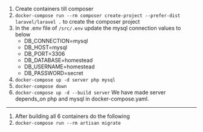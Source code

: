 1. Create containers till composer
2. `docker-compose run --rm composer create-project --prefer-dist laravel/laravel .` to create the composer project
3. In the .env file of `/src/.env` update the mysql connection values to below
   - DB_CONNECTION=mysql
   - DB_HOST=mysql
   - DB_PORT=3306
   - DB_DATABASE=homestead
   - DB_USERNAME=homestead
   - DB_PASSWORD=secret
4. `docker-compose up -d server php mysql`
5. `docker-compose down`
6. `docker-compose up -d --build server` We have made server depends_on php and mysql in docker-compose.yaml.

---

1. After building all 6 containers do the following
2. `docker-compose run --rm artisan migrate`
